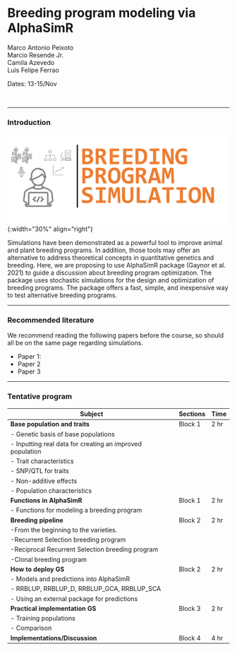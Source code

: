 # Breeding program modeling via AlphaSimR
Marco Antonio Peixoto  
Marcio Resende Jr.  
Camila Azevedo  
Luis Felipe Ferrao  

Dates: 13-15/Nov

<br>

***

### **Introduction**

![Imputation](../../assets/images/Picture1.png){:width="30%" align="right"}  

Simulations have been demonstrated as a powerful tool to improve animal and plant breeding programs. In addition, those tools may offer an alternative to address theoretical concepts in quantitative genetics and breeding. Here, we are proposing to use AlphaSimR package (Gaynor et al. 2021) to guide a discussion about breeding program optimization. The package uses stochastic simulations for the design and optimization of breeding programs. The package offers a fast, simple, and inexpensive way to test alternative breeding programs.

***

### **Recommended literature**

We recommend reading the following papers before the course, so should all be on the same page regarding simulations.

- Paper 1:
- Paper 2
- Paper 3

***

### **Tentative program**

| Subject                                                  | Sections  | Time  |
|----------------------------------------------------------|-----------|-------|
|**Base population and traits**                            |  Block 1  |  2 hr |
| - Genetic basis of base populations                       |                | 
| - Inputting real data for creating an improved population |                 |
| - Trait characteristics                                   |                 |
| - SNP/QTL for traits                                      |                |
| - Non-additive effects                                    |                 |
| - Population characteristics                              |                |
| **Functions in AlphaSimR**                                | Block 1   | 2 hr  |
| - Functions for modeling a breeding program               |           |       |
| **Breeding pipeline**                                     | Block 2   | 2 hr  |
| -From the beginning to the varieties.                     |           |       |
| -Recurrent Selection breeding program                     |           |       |
| -Reciprocal Recurrent Selection breeding program          |           |       |
| -Clonal breeding program                                  |           |       |
| **How to deploy GS**                                     | Block 2   | 2 hr  |
| - Models and predictions into AlphaSimR                |           |       |
| - RRBLUP, RRBLUP_D, RRBLUP_GCA, RRBLUP_SCA             |           |       |
| - Using an external package for predictions            |           |       |
| **Practical implementation GS**                          | Block 3   | 2 hr  |
| - Training populations                                 |           |       |
| - Comparison                                           |           |       |
| **Implementations/Discussion**                           | Block 4   | 4 hr  |

